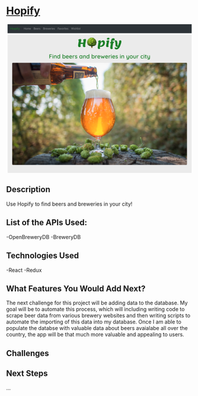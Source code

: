 # [Hopify](https://github.com/grrtvnlw/Elegant-Panda)

![Home Page](homepage.png)

## Description

Use Hopify to find beers and breweries in your city!

## List of the APIs Used:

-OpenBreweryDB
-BreweryDB

## Technologies Used

-React
-Redux

## What Features You Would Add Next?

The next challenge for this project will be adding data to the database. My goal will be to automate this process, which will including writing code to scrape beer data from various brewery websites and then writing scripts to automate the importing of this data into my database. Once I am able to populate the databse with valuable data about beers avaialabe all over the country, the app will be that much more valuable and appealing to users.

## Challenges

## Next Steps

...



